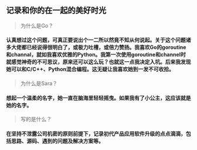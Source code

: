 ## 记录和你的在一起的美好时光

> 为什么是Go？
#### 认真想过这个问题，可真正要说出个一二所以然竟不知从何说起。关于这个问题诸多大佬都已经说得很明白了，或极力吐槽，或倍力赞扬。我喜欢Go的goroutine和channal，就如我喜欢优雅的Python。我第一次使用goroutine和channel时就感觉神奇的不可思议，原来还可以这么玩？也就这一点我决定入坑。后来我发现她可以和C/C++、Python混合编程。这无疑让我喜欢她到一发不可收拾。

> 为什么是Sara？
#### 想起一个温柔的名字，她一直在脑海里轻轻摇曳。如果我有了小公主，这应该就是她的名字。

> 写的是什么？
#### 在坚持不泄露公司机密的原则前提下，记录初代产品应用软件升级的点点滴滴，包括思路、源码、遇到的问题及解决方案等。